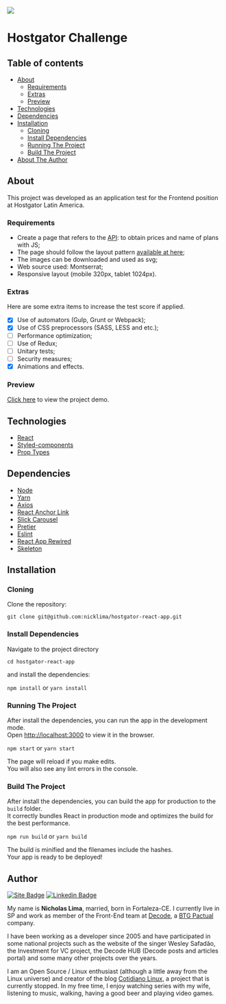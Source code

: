 [![](https://img.shields.io/badge/Hostgator-Preview-%234480C5)](http://hostgator-react-app.nicklima.com.br/)

# Hostgator Challenge

## Table of contents
  * [About](#about)
    * [Requirements](#requirements)
    * [Extras](#extras)
    * [Preview](#preview)
  * [Technologies](#technologies)
  * [Dependencies](#dependencies)
  * [Installation](#installation)
    * [Cloning](#cloning)
    * [Install Dependencies](#install-dependencies)
    * [Running The Project](#running-the-project)
    * [Build The Project](#build-the-project)
  * [About The Author](#author)

## About

This project was developed as an application test for the Frontend position at Hostgator Latin America.

### Requirements

- Create a page that refers to the [API](https://6dd1804f-a914-4c99-a1ed-58adca2bca74.mock.pstmn.io/prices): to obtain prices and name of plans with JS;
- The page should follow the layout pattern [available at here](https://xd.adobe.com/spec/31631e0c-bd84-4a01-5f67-27878b4deffa-4752/screen/7c74256b-47a2-4be2-ac8b-8bd6f5a045b9/specs/);
- The images can be downloaded and used as svg;
- Web source used: Montserrat;
- Responsive layout (mobile 320px, tablet 1024px).

### Extras

Here are some extra items to increase the test score if applied.

- [x] Use of automators (Gulp, Grunt or Webpack);
- [x] Use of CSS preprocessors (SASS, LESS and etc.);
- [ ] Performance optimization;
- [ ] Use of Redux;
- [ ] Unitary tests;
- [ ] Security measures;
- [x] Animations and effects.

### Preview

[Click here](http://hostgator-react-app.nicklima.com.br/) to view the project demo.

## Technologies

- [React](https://pt-br.reactjs.org/)
- [Styled-components](https://styled-components.com/)
- [Prop Types](https://github.com/facebook/prop-types)

## Dependencies

- [Node](https://nodejs.org/en/download/)
- [Yarn](https://classic.yarnpkg.com/en/docs/install/#windows-stable)
- [Axios](https://www.npmjs.com/package/axios)
- [React Anchor Link](https://www.npmjs.com/package/react-anchor-link-smooth-scroll)
- [Slick Carousel](https://react-slick.neostack.com/)
- [Pretier](https://prettier.io/)
- [Eslint](https://eslint.org/)
- [React App Rewired](https://www.npmjs.com/package/react-app-rewired)
- [Skeleton](https://www.npmjs.com/package/react-loading-skeleton)

## Installation

### Cloning

Clone the repository:

`git clone git@github.com:nicklima/hostgator-react-app.git`

### Install Dependencies

Navigate to the project directory

`cd hostgator-react-app`

and install the dependencies:

`npm install` or `yarn install`

### Running The Project

After install the dependencies, you can run the app in the development mode.\
Open [http://localhost:3000](http://localhost:3000) to view it in the browser.

`npm start` or `yarn start`

The page will reload if you make edits.\
You will also see any lint errors in the console.

### Build The Project

After install the dependencies, you can build the app for production to the `build` folder.\
It correctly bundles React in production mode and optimizes the build for the best performance.

`npm run build` or `yarn build`

The build is minified and the filenames include the hashes.\
Your app is ready to be deployed!

## Author
[![Site Badge](https://img.shields.io/badge/Site-nicklima.com.br-black)](https://nicklima.com.br)
[![Linkedin Badge](https://img.shields.io/badge/-LinkedIn-blue?logo=Linkedin&logoColor=white&link=https://www.linkedin.com/in/nicklima)](https://www.linkedin.com/in/nicklima)

My name is **Nicholas Lima**, married, born in Fortaleza-CE. I currently live in SP and work as member of the Front-End team at [Decode](https://decode.buzz), a [BTG Pactual](https://www.btgpactual.com) company.

I have been working as a developer since 2005 and have participated in some national projects such as the website of the singer Wesley Safadão, the Investment for VC project, the Decode HUB (Decode posts and articles portal) and some many other projects over the years.

I am an Open Source / Linux enthusiast (although a little away from the Linux universe) and creator of the blog [Cotidiano Linux](https://cotidianolinux.com.br), a project that is currently stopped. In my free time, I enjoy watching series with my wife, listening to music, walking, having a good beer and playing video games.
